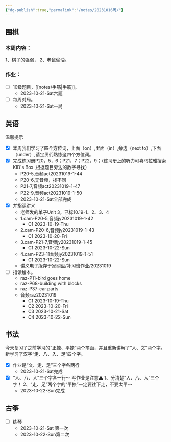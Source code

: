 ```yaml
---
{"dg-publish":true,"permalink":"/notes/20231016周/"}
---
```


## 围棋
### 本周内容：
1、棋子的强弱，
2、老鼠偷油。
### 作业：
- [ ] 10级题目，[[notes/手筋\|手筋]]。
	- 2023-10-21-Sat六题
- [ ] 每周对局。
	- 2023-10-21-Sat一局
## 英语
温馨提示
- [x] 本周我们学习了四个方位词，上面（on）,里面（in）,旁边（next to）,下面（under）,请宝贝们熟练这四个方位词。
- [x] 完成练习册P20，5，6；P21，7；P22，9；（练习册上的听力可喜马拉雅搜索KID's Box ,根据题目旁边的数字寻找）
	- P20-5,音频act20231019-1-44
	- P20-6,无音频，找不同
	- P21-7,音频act20231019-1-47
	- P22-9,音频act20231019-1-50
	- 2023-10-21-Sat全部完成
- [x] 并指读讲义
	- 老师发的单子Unit 3，已标10.19-1、2、3、4
	- 1.cam-P20-5,音频jy20231019-1-42
		- C1 2023-10-19-Thu
	- 2.cam-P20-6,音频jy20231019-1-43
		- C1 2023-10-20-Fri
	- 3.cam-P21-7,音频jy20231019-1-45
		- C1 2023-10-22-Sun
	- 4.cam-P23-11音频jy20231019-1-51
		- C1 2023-10-22-Sun
	- 讲义电子版存于家网盘/补习班作业/20231019
- [ ] 指读绘本。
	- raz-P11-bird goes home
	- raz-P68-building with blocks
	- raz-P37-car parts
	- 音频raz20231019
		- C1 2023-10-19-Thu
		- C2 2023-10-20-Fri
		- C3 2023-10-21-Sat
		- C4 2023-10-22-Sun
## 书法
今天复习了之前学习的“正捺、平捺”两个笔画，并且重新讲解了“人、文”两个字。
新学习了汉字“走、八、入、足”四个字。
- [x] 作业是“文、走、足”三个字各两行
	- 2023-10-21-Sat完成
- [x] “人、八、入”三个字各一行～
	写作业是注意⚠️
	1、分清楚“人、八、入”三个字！
	2、“走、足”两个字的“平捺”一定要往下走，不要太平～
	- 2023-10-22-Sun完成
## 古筝
- [ ] 练琴
	- 2023-10-21-Sat 第一次
	- 2023-10-22-Sun第二次